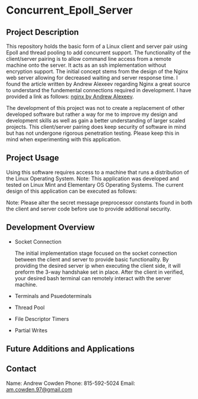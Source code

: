 # Concurrent_Epoll_Server

## Project Description
This repository holds the basic form of a Linux client and server pair using Epoll and thread pooling to add concurrent support. The functionality of the client/server pairing is to allow command line access from a remote machine onto the server. It acts as an ssh implementation without encryption support. The initial concept stems from the design of the Nginx web server allowing for decreased waiting and server response time. I found the article written by Andrew Alexeev regarding Nginx a great source to understand the fundemental connections required in development. I have provided a link as follows: [nginx by Andrew Alexeev](http://www.aosabook.org/en/nginx.html). 

The development of this project was not to create a replacement of other developed software but rather a way for me to improve my design and development skills as well as gain a better understanding of larger scaled projects. This client/server pairing does keep security of software in mind but has not undergone rigorous penetration testing. Please keep this in mind when experimenting with this application. 

## Project Usage
Using this software requires access to a machine that runs a distribution of the Linux Operating System. Note: This application was developed and tested on Linux Mint and Elementary OS Operating Systems. The current design of this application can be executed as follows:

 Note: Please alter the secret message preprocessor constants found in both the client and server code before use to provide additional security. 
  

## Development Overview
* Socket Connection

   The initial implementation stage focused on the socket connection between the client and server to provide basic functionality. By providing the desired server ip when executing the client side, it will preform the 3-way handshake set in place. After the client in verified, your desired bash terminal can remotely interact with the server machine.
   
  
* Terminals and Psuedoterminals
* Thread Pool
* File Descriptor Timers
* Partial Writes

## Future Additions and Applications

## Contact
Name: Andrew Cowden
Phone: 815-592-5024
Email: am.cowden.97@gmail.com
